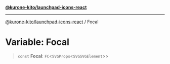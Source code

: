[**@kurone-kito/launchpad-icons-react**](../README.md)

***

[@kurone-kito/launchpad-icons-react](../globals.md) / Focal

# Variable: Focal

> `const` **Focal**: `FC`\<`SVGProps`\<`SVGSVGElement`\>\>
